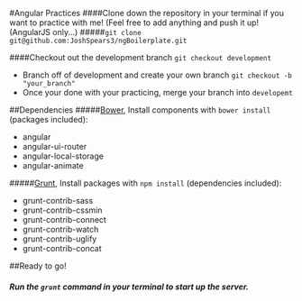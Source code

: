 #Angular Practices
####Clone down the repository in your terminal if you want to practice with me! (Feel free to add anything and push it up! (AngularJS only...)
#####`git clone git@github.com:JoshSpears3/ngBoilerplate.git`

####Checkout out the development branch `git checkout development`
 - Branch off of development and create your own branch `git checkout -b "your_branch"`
 - Once your done with your practicing, merge your branch into `developemt` 

##Dependencies
#####[Bower](http://bower.io/), Install components with `bower install` (packages included):
 - angular
 - angular-ui-router
 - angular-local-storage
 - angular-animate

#####[Grunt](http://gruntjs.com/), Install packages with `npm install` (dependencies included):
- grunt-contrib-sass
- grunt-contrib-cssmin
- grunt-contrib-connect
- grunt-contrib-watch
- grunt-contrib-uglify
- grunt-contrib-concat

##Ready to go!
##### Run the `grunt` command in your terminal to start up the server.
